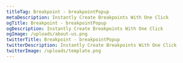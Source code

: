 ```yaml
---
titleTag: Breakpoint - breakpointPopup
metaDescription: Instantly Create Breakpoints With One Click
ogTitle: Breakpoint - breakpointPopup
ogDescription: Instantly Create Breakpoints With One Click
ogImage: /uploads/about-us.png
twitterTitle: Breakpoint - breakpointPopup
twitterDescription: Instantly Create Breakpoints With One Click
twitterImage: /uploads/template.png
---
```

